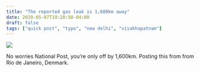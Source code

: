 ```yaml
---
title: "The reported gas leak is 1,600km away"
date: 2020-05-07T19:20:50-04:00
draft: false
tags: ["quick post", "typo", "new delhi", "visakhapatnam"]
---
```


![](/images/QP-2020-05-07.png)

No worries National Post, you’re only off by 1,600km. Posting this from from Rio de Janeiro, Denmark.
